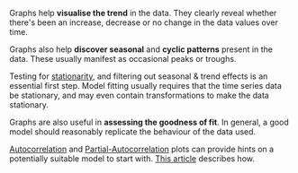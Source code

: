 Graphs help **visualise the trend** in the data. They clearly reveal whether
there's been an increase, decrease or no change in the data values over time.

Graphs also help **discover seasonal** and **cyclic patterns** present in the
data. These usually manifest as occasional peaks or troughs.

Testing for [stationarity][1], and filtering out seasonal & trend effects is an
essential first step. Model fitting usually requires that the time series data
be stationary, and may even contain transformations to make the data
stationary.

Graphs are also useful in **assessing the goodness of fit**. In general, a good
model should reasonably replicate the behaviour of the data used.

[Autocorrelation][2] and [Partial-Autocorrelation][3] plots can provide hints
on a potentially suitable model to start with. [This article][4] describes how.

[1]: https://cran.r-project.org/web/packages/TSTutorial/vignettes/Stationary.pdf
[2]: https://en.wikipedia.org/wiki/Autocorrelation
[3]: https://en.wikipedia.org/wiki/Partial_autocorrelation_function
[4]: https://en.wikipedia.org/wiki/Box%E2%80%93Jenkins_method#Autocorrelation_and_partial_autocorrelation_plots
